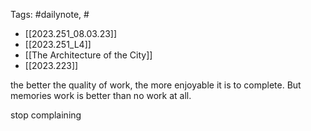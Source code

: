 
Tags: #dailynote, #
- [[2023.251_08.03.23]]
- [[2023.251_L4]]
- [[The Architecture of the City]]
- [[2023.223]]



the better the quality of work, the more enjoyable it is to complete. But memories work is better than no work at all.

stop complaining
